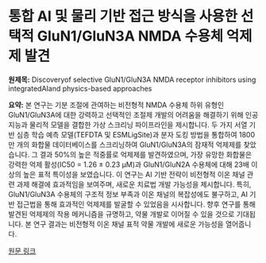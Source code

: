 # 통합 AI 및 물리 기반 접근 방식을 사용한 선택적 GluN1/GluN3A NMDA 수용체 억제제 발견

**원제목:** Discoveryof selective GluN1/GluN3A NMDA receptor inhibitors using integratedAIand physics-based approaches

**요약:** 본 연구는 기분 조절에 관여하는 비전형적 NMDA 수용체 하위 유형인 GluN1/GluN3A에 대한 강력하고 선택적인 조절제 개발의 어려움을 해결하기 위해 인공지능과 물리적 모델을 결합한 가상 스크리닝 파이프라인을 제시합니다.  두 가지 서열 기반 심층 학습 예측 모델(TEFDTA 및 ESMLigSite)과 분자 도킹 방법을 통합하여 1800만 개의 화합물 데이터베이스를 스크리닝하여 GluN1/GluN3A의 잠재적 억제제를 찾았습니다.  그 결과 50%의 높은 적중률로 억제제를 발견하였으며, 가장 유망한 화합물은 강력한 억제 활성(IC50 = 1.26 ± 0.23 μM)과 GluN1/GluN2A 수용체에 대해 23배 이상의 높은 표적 특이성을 보였습니다.  이 연구는 AI 기반 전략이 비전형적 이온 채널 관련 과제 해결에 효과적임을 보여주며, 새로운 치료법 개발 가능성을 제시합니다.  특히, GluN1/GluN3A 수용체의 구조적 정보 부족과 이온 채널의 복잡성에도 불구하고,  AI 기반 접근법을 통해 효과적인 억제제를 발굴할 수 있었음을 시사합니다.  향후 연구를 통해 발견된 억제제의 작용 메커니즘을 규명하고,  약물 개발로 이어질 수 있을 것으로 기대됩니다.  본 연구 결과는 비전형적 이온 채널 표적 약물 개발에 새로운 가능성을 열어줍니다.

[원문 링크](https://www.nature.com/articles/s41401-025-01607-6)
